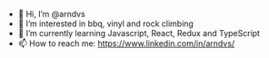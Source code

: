 - 👋 Hi, I’m @arndvs
- 👀 I’m interested in bbq, vinyl and rock climbing
- 🌱 I’m currently learning Javascript, React, Redux and TypeScript
- 📫 How to reach me: https://www.linkedin.com/in/arndvs/

<!---
arndvs/arndvs is a ✨ special ✨ repository because its `README.md` (this file) appears on your GitHub profile.
You can click the Preview link to take a look at your changes.
--->
